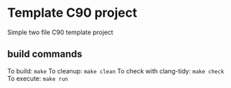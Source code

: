 # Template C90 project
Simple two file C90 template project
## build commands
To build: ```make```
To cleanup: ```make clean```
To check with clang-tidy: ```make check```
To execute: ```make run```
